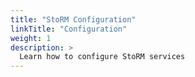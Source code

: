 ```yaml
---
title: "StoRM Configuration"
linkTitle: "Configuration"
weight: 1
description: >
  Learn how to configure StoRM services
---
```


